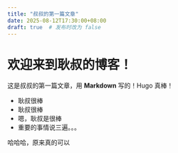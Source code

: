 ```yaml
---
title: "叔叔的第一篇文章"
date: 2025-08-12T17:30:00+08:00
draft: true  # 发布时改为 false
---
```


# 欢迎来到耿叔的博客！

 这是叔叔的第一篇文章，用 **Markdown** 写的！Hugo 真棒！

- 耿叔很棒
- 耿叔很棒
- 嗯，耿叔是很棒
- 重要的事情说三遍。。。

哈哈哈，原来真的可以
